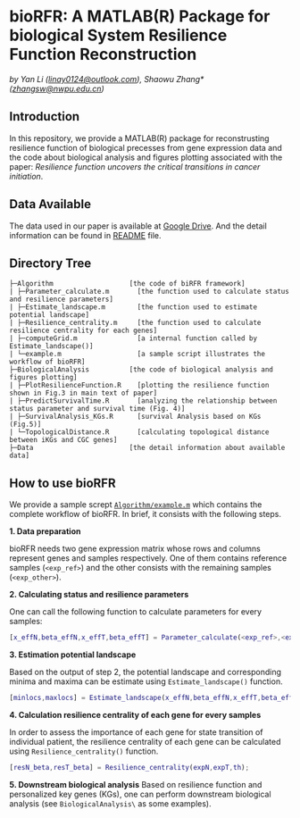 # bioRFR: A MATLAB(R) Package for biological System Resilience Function Reconstruction
*by Yan Li (linay0124@outlook.com), Shaowu Zhang\* (zhangsw@nwpu.edu.cn)*

## Introduction
In this repository, we provide a MATLAB(R) package for reconstrusting resilience function of biological precesses from gene expression data and the code about biological analysis and figures plotting associated with the paper: *Resilience function uncovers the critical transitions in cancer initiation*.

## Data Available
The data used in our paper is available at [Google Drive](https://drive.google.com/drive/folders/11VDCpGKDCT644WsrMZLJwQU2ChOEqzEc?usp=sharing). And the detail information can be found in [README](https://github.com/NWPU-903PR/bioRFR/blob/master/Data/README.md) file.

## Directory Tree
```
├─Algorithm                   [the code of biRFR framework]
| ├─Parameter_calculate.m       [the function used to calculate status and resilience parameters]
| ├─Estimate_landscape.m        [the function used to estimate potential landscape]
| ├─Resilience_centrality.m     [the function used to calculate resilience centrality for each genes]
| ├─computeGrid.m               [a internal function called by Estimate_landscape()]
| └─example.m                   [a sample script illustrates the workflow of bioRFR]
├─BiologicalAnalysis          [the code of biological analysis and figures plotting]
| ├─PlotResilienceFunction.R    [plotting the resilience function shown in Fig.3 in main text of paper]
| ├─PredictSurvivalTime.R       [analyzing the relationship between status parameter and survival time (Fig. 4)]
| ├─SurvivalAnalysis_KGs.R      [survival Analysis based on KGs (Fig.5)]
| └─TopologicalDistance.R       [calculating topological distance between iKGs and CGC genes]
├─Data                        [the detail information about available data]
```

## How to use bioRFR
We provide a sample scrept [`Algorithm/example.m`](https://github.com/NWPU-903PR/bioRFR/blob/master/Algorithm/example.m) which contains the complete workflow of bioRFR. In brief, it consists with the following steps.

**1. Data preparation**

bioRFR needs two gene expression matrix whose rows and columns represent genes and samples respectively. One of them contains reference samples (`<exp_ref>`) and the other consists with the remaining samples (`<exp_other>`).

**2. Calculating status and resilience parameters**

One can call the following function to calculate parameters for every samples:
```matlab
[x_effN,beta_effN,x_effT,beta_effT] = Parameter_calculate(<exp_ref>,<exp_other>,th);
```

**3. Estimation potential landscape**

Based on the output of step 2, the potential landscape and corresponding minima and maxima can be estimate using `Estimate_landscape()` function.
```matlab
[minlocs,maxlocs] = Estimate_landscape(x_effN,beta_effN,x_effT,beta_effT,peakth);
```

**4. Calculation resilience centrality of each gene for every samples**

In order to assess the importance of each gene for state transition of individual patient, the resilience centrality of each gene can be calculated using `Resilience_centrality()` function.
```matlab
[resN_beta,resT_beta] = Resilience_centrality(expN,expT,th);
```

**5. Downstream biological analysis**
Based on resilience function and personalized key genes (KGs), one can perform downstream biological analysis (see `BiologicalAnalysis\` as some examples).


